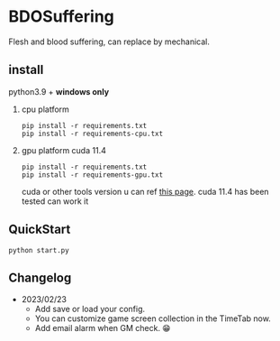 # BDOSuffering
Flesh and blood suffering, can replace by mechanical.

## install
python3.9 + **windows only**
1. cpu platform
    ```shell
    pip install -r requirements.txt
    pip install -r requirements-cpu.txt
    ```
2. gpu platform cuda 11.4
    ```shell
    pip install -r requirements.txt
    pip install -r requirements-gpu.txt
    ```
    cuda or other tools version u can ref [this page](https://onnxruntime.ai/docs/execution-providers/). cuda 11.4 has been tested can work it</br>

## QuickStart
```shell
python start.py
```

## Changelog
- 2023/02/23 
   - Add save or load your config. 
   - You can customize game screen collection in the TimeTab now.
   - Add email alarm when GM check. 😁